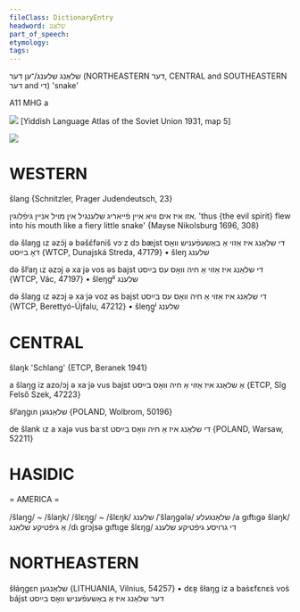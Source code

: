 ```yaml
---
fileClass: DictionaryEntry
headword: שלאַנג
part_of_speech: 
etymology: 
tags: 
---
```

שלאַנג
שלענג/־ען
דער
(NORTHEASTERN דער, CENTRAL and SOUTHEASTERN דער and די)
'snake'

A11
MHG a

![](https://ia801509.us.archive.org/29/items/shprakhatlas/ShprakhatlasKarte5-Optimized.jpg)
[Yiddish Language Atlas of the Soviet Union 1931, map 5] 

![](https://ia802902.us.archive.org/9/items/Yiddish-Dialect-Maps/map%20-%20FoY3-190%20-%20shlang.jpg)

WESTERN
========

šlang {Schnitzler, Prager Judendeutsch, 23}

אזו איז אים וויא איין פֿייאריג שלענגיל אין מויל אניין גיפֿלוגין.
'thus {the evil spirit} flew into his mouth like a fiery little snake'
{Mayse Nikolsburg 1696, 308}

də šlaŋg ɩz əzɔ́j ə bəšɛ́fəniš vɔˑz dɔ bæjst די שלאַנג איז אַזוי אַ באַשעפֿעניש וואָס דאָ בײַסט {WTCP, Dunajská Streda, 47179}
	•	šleŋ שלענג

də šlʲaŋ ɩz əzɔj ə xaˑjə vos əs bajst די שלאַנג איז אַזוי אַ חיה וואָס עס בײַסט {WTCP, Vác, 47197}
	•	šleŋgʲʲ שלענג

də šlaŋg ɩz əzɔj ə xaˑjə voz əs bajst די שלאַנג איז אַזוי אַ חיה וואָס עס בײַסט {WTCP, Berettyó-Újfalu, 47212}
	•	šleŋg̥ʲ שלענג

CENTRAL
========

šlaŋk 'Schlang' {ETCP, Beranek 1941}

a šlaŋg iz azo/ɔj ə xaˑjə vus bajst אַ שלאַנג איז אַזוי אַ חיה וואָס בײַסט {ETCP, Sîg Felső Szek, 47223}

šlʲaŋgɩn שלאַנגען {POLAND, Wolbrom, 50196}

de šlank ɩz a xajə vus baˑst די שלאַנג איז אַ חיה וואָס בײַסט {POLAND, Warsaw, 52211}

HASIDIC
=======
= AMERICA = 

/šlaŋg̥/ ~ /šlaŋk/
/šlɛŋg̥/ ~ /šlɛŋk/ שלענג
/ˈšlaŋgələ/ שלאַנגעלע
/a gɩftɩgə šlaŋk/ אַ גיפֿטיקע שלאַנג
/dɩ grɔjsə gɩftɩge šlɛŋg/ די גרויסע גיפֿטיקע שלענג

NORTHEASTERN
==============

šɫáŋgɛn שלאַנגען {LITHUANIA, Vilnius, 54257}
	•	dɛʀ̥ šɫaŋg iz a bas̀ɛfɛnɛs̀ vos̀ bájst דער שלאַנג איז אַ באַשעפֿעניש וואָס בײַסט